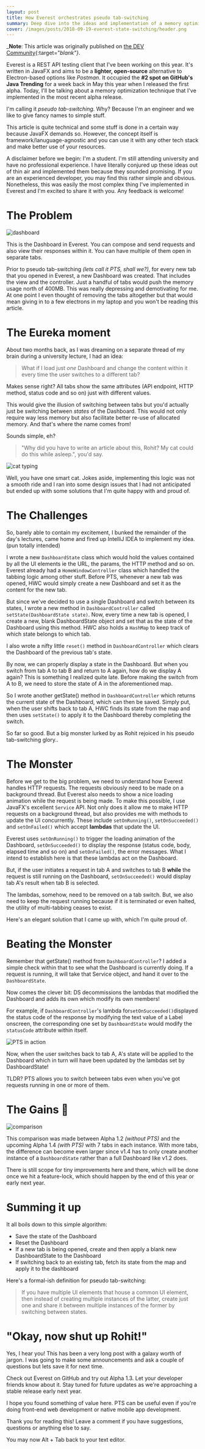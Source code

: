 ```yaml
---
layout: post
title: How Everest orchestrates pseudo tab-switching
summary: Deep dive into the ideas and implementation of a memory optimization technique used in Everest.
cover: /images/posts/2018-09-19-everest-state-switching/header.png
---
```


_**Note**: This article was originally published on [the DEV Community](https://dev.to/rohit/how-everest-orchestrates-pseudo-tab-switching-49gp){:target="_blank"}_.

Everest is a REST API testing client that I've been working on this year. It's written in JavaFX and aims to be a **lighter, open-source** alternative to Electron-based options like _Postman_. It occupied the **#2 spot on GitHub's Java Trending** for a week back in May this year when I released the first alpha. Today, I'll be talking about a memory optimization technique that I've implemented in the most recent alpha release.

I'm calling it _pseudo tab-switching_. Why? Because I'm an engineer and we like to give fancy names to simple stuff.

This article is quite technical and some stuff is done in a certain way because JavaFX demands so. However, the concept itself is framework/lanuguage-agnostic and you can use it with any other tech stack and make better use of your resources.

A disclaimer before we begin: I'm a student. I'm still attending university and have no professional experience. I have literally conjured up these ideas out of thin air and implemented them because they sounded promising. If you are an experienced developer, you may find this rather simple and obvious. Nonetheless, this was easily the most complex thing I've implemented in Everest and I'm excited to share it with you. Any feedback is welcome!

# The Problem
![dashboard](/images/posts/2018-09-19-everest-state-switching/dashboard.jpg)

This is the Dashboard in Everest. You can compose and send requests and also view their responses within it. You can have multiple of them open in separate tabs.

Prior to pseudo tab-switching _(lets call it PTS, shall we?)_, for every new tab that you opened in Everest, a new Dashboard was created. That includes the view and the controller. Just a handful of tabs would push the memory usage north of 400MB.
This was really depressing and demotivating for me. At one point I even thought of removing the tabs altogether but that would mean giving in to a few electrons in my laptop and you won't be reading this article.

# The Eureka moment
About two months back, as I was dreaming on a separate thread of my brain during a university lecture, I had an idea:

> What if I load just _one_ Dashboard and change the content within it every time the user switches to a different tab?

Makes sense right? All tabs show the same attributes (API endpoint, HTTP method, status code and so on) just with different values.

This would give the illusion of switching between tabs but you'd actually just be switching between _states_ of the Dashboard. This would not only require way less memory but also facilitate better re-use of allocated memory. And that's where the name comes from!

Sounds simple, eh?
> "Why did you have to write an article about this, Rohit? My cat could do this while asleep.", you'd say.

![cat typing](https://media.giphy.com/media/o0vwzuFwCGAFO/giphy.gif)

Well, you have one smart cat. Jokes aside, implementing this logic was not a smooth ride and I ran into some design issues that I had not anticipated but ended up with some solutions that I'm quite happy with and proud of.

# The Challenges
So, barely able to contain my excitement, I bunked the remainder of the day's lectures, came home and fired up IntelliJ IDEA to implement my idea. (pun totally intended)

I wrote a new `DashboardState` class which would hold the values contained by all the UI elements ie the URL, the params, the HTTP method and so on. Everest already had a `HomeWindowController` class which handled the tabbing logic among other stuff. Before PTS, whenever a new tab was opened, HWC would simply create a new Dashboard and set it as the content for the new tab.

But since we've decided to use a single Dashboard and switch between its states, I wrote a new method in `DashboardController` called `setState(DashboardState state)`. Now, every time a new tab is opened, I create a new, blank DashboardState object and set that as the state of the Dashboard using this method. HWC also holds a `HashMap` to keep track of which state belongs to which tab.

I also wrote a nifty little `reset()` method in `DashboardController` which clears the Dashboard of the previous tab's state.

By now, we can properly display a state in the Dashboard. But when you switch from tab A to tab B and return to A again, how do we display A again? This is something I realized quite late. Before making the switch from A to B, we need to store the state of A in the aforementioned map.

So I wrote another getState() method in `DashboardController` which returns the current state of the Dashboard, which can then be saved. Simply put, when the user shifts back to tab A, HWC finds its state from the map and then uses `setState()` to apply it to the Dashboard thereby completing the switch.

So far so good. But a big monster lurked by as Rohit rejoiced in his pseudo tab-switching glory..

# The Monster
Before we get to the big problem, we need to understand how Everest handles HTTP requests. The requests obviously need to be made on a background thread. But Everest also needs to show a nice loading animation while the request is being made. To make this possible, I use JavaFX's excellent `Service` API. Not only does it allow me to make HTTP requests on a background thread, but also provides me with methods to update the UI concurrently. These include `setOnRunning()`, `setOnSucceeded()` and `setOnFailed()` which accept **lambdas** that update the UI.

Everest uses `setOnRunning()` to trigger the loading animation of the Dashboard, `setOnSucceeded()` to display the response (status code, body, elapsed time and so on) and `setOnFailed()`, the error messages. What I intend to establish here is that these lambdas act on the Dashboard.

But, if the user initiates a request in tab A and switches to tab B **while** the request is still running on the Dashboard, `setOnSucceeded()` would display tab A's result when tab B is selected.

The lambdas, somehow, need to be removed on a tab switch. But, we also need to keep the request running because if it is terminated or even halted, the utility of multi-tabbing ceases to exist.

Here's an elegant solution that I came up with, which I'm quite proud of.

# Beating the Monster
Remember that getState() method from `DashboardController`? I added a simple check within that to see what the Dashboard is currently doing. If a request is running, it will take that Service object, and hand it over to the `DashboardState`.

Now comes the clever bit: DS decommissions the lambdas that modified the Dashboard and adds its own which modify its own members!

For example, if `DashboardController`'s lambda for`setOnSucceeded()`displayed the status code of the response by modifying the text value of a Label onscreen, the corresponding one set by `DashboardState` would modify the `statusCode` attribute within itself.

![PTS in action](/images/posts/2018-09-19-everest-state-switching/pts-in-action.gif)

Now, when the user switches back to tab A, A's state will be applied to the Dashboard which in turn will have been updated by the lambdas set by DashboardState!

TLDR? PTS allows you to switch between tabs even when you've got requests running in one or more of them.

# The Gains 💪
![comparison](/images/posts/2018-09-19-everest-state-switching/comparison.jpg)

This comparison was made between Alpha 1.2 _(without PTS)_ and the upcoming Alpha 1.4 _(with PTS)_ with 7 tabs in each instance. With more tabs, the difference can become even larger since v1.4 has to only create another instance of a `DashboardState` rather than a full Dashboard like v1.2 does.

There is still scope for tiny improvements here and there, which will be done once we hit a feature-lock, which should happen by the end of this year or early next year.

# Summing it up
It all boils down to this simple algorithm:
- Save the state of the Dashboard
- Reset the Dashboard
- If a new tab is being opened, create and then apply a blank new DashboardState to the Dashboard
- If switching back to an existing tab, fetch its state from the map and apply it to the dashboard

Here's a formal-ish definition for pseudo tab-switching:
> If you have multiple UI elements that house a common UI element, then instead of creating multiple instances of the latter, create just one and share it between multiple instances of the former by switching between states.

# "Okay, now shut up Rohit!"
Yes, I hear you! This has been a very long post with a galaxy worth of jargon. I was going to make some announcements and ask a couple of questions but lets save it for next time.

Check out Everest on GitHub and try out Alpha 1.3. Let your developer friends know about it. Stay tuned for future updates as we're approaching a stable release early next year.

I hope you found something of value here. PTS can be useful even if you're doing front-end web development or native mobile app development.

Thank you for reading this! Leave a comment if you have suggestions, questions or anything else to say.

You may now Alt + Tab back to your text editor.
